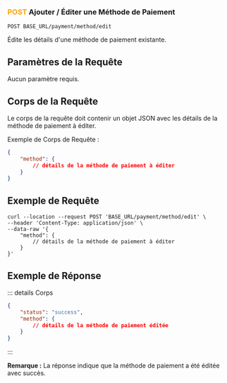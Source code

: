 ### <span style="color:orange">POST</span> Ajouter / Éditer une Méthode de Paiement

```plaintext
POST BASE_URL/payment/method/edit
```

Édite les détails d'une méthode de paiement existante.

## Paramètres de la Requête

Aucun paramètre requis.

## Corps de la Requête

Le corps de la requête doit contenir un objet JSON avec les détails de la méthode de paiement à éditer.

Exemple de Corps de Requête :

```json
{
    "method": {
        // détails de la méthode de paiement à éditer
    }
}
```

## Exemple de Requête

```curl
curl --location --request POST 'BASE_URL/payment/method/edit' \
--header 'Content-Type: application/json' \
--data-raw '{
    "method": {
        // détails de la méthode de paiement à éditer
    }
}'
```

## Exemple de Réponse

::: details Corps

```json
{
    "status": "success",
    "method": {
        // détails de la méthode de paiement éditée
    }
}
```

:::

**Remarque :** La réponse indique que la méthode de paiement a été éditée avec succès.
